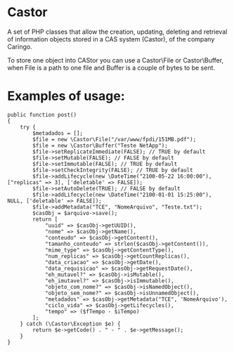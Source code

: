 Castor
======

A set of PHP classes that allow the creation, updating, deleting and retrieval of information objects stored in a CAS system (Castor), of the company Caringo.

To store one object into CAStor you can use a Castor\File or Castor\Buffer, when File is a path to one file and Buffer is a couple of bytes to be sent.

Examples of usage:
==================

    public function post()
    {
        try {
            $metadados = [];
            $file = new \Castor\File("/var/www/fpdi/151MB.pdf");
            $file = new \Castor\Buffer("Teste NetApp");
            $file->setReplicateImmediate(FALSE); // TRUE by default
            $file->setMutable(FALSE); // FALSE by default
            $file->setImmutable(FALSE); // TRUE by default
            $file->setCheckIntegrity(FALSE); // TRUE by default
            $file->addLifecycle(new \DateTime("2100-05-22 16:00:00"), ["replicas" => 3], ['deletable' => FALSE]);
            $file->setAutoDelete(TRUE); // FALSE by default
            $file->addLifecycle(new \DateTime("2100-01-01 15:25:00"), NULL, ['deletable' => FALSE]);
            $file->addMetadata("TCE", "NomeArquivo", "Teste.txt");
            $casObj = $arquivo->save();
            return [
                "uuid" => $casObj->getUUID(),
                "nome" => $casObj->getName(),
                "conteudo" => $casObj->getContent(),
                "tamanho_conteudo" => strlen($casObj->getContent()),
                "mime_type" => $casObj->getContentType(),
                "num_replicas" => $casObj->getCountReplicas(),
                "data_criacao" => $casObj->getDate(),
                "data_requisicao" => $casObj->getRequestDate(),
                "eh_mutavel?" => $casObj->isMutable(),
                "eh_imutavel?" => $casObj->isImmutable(),
                "objeto_com_nome?" => $casObj->isNamedObject(),
                "objeto_sem_nome?" => $casObj->isUnnamedObject(),
                "metadados" => $casObj->getMetadata("TCE", 'NomeArquivo'),
                "ciclo_vida" => $casObj->getLifecycles(),
                "tempo" => ($fTempo - $iTempo)
            ];
        } catch (\Castor\Exception $e) {
            return $e->getCode() . " - " . $e->getMessage();
        }
    }
